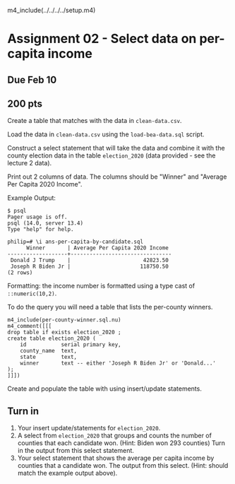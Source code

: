 
m4_include(../../../../setup.m4)

# Assignment 02 - Select data on per-capita income

## Due Feb 10
## 200 pts

Create a table that matches with the data in `clean-data.csv`.

Load the data in `clean-data.csv`  using the `load-bea-data.sql` script.

Construct a select statement that will take the data
and combine it with the county election data in
the table `election_2020` (data provided - see the lecture 2
data).

Print out 2 columns of data.    The columns should be "Winner"
and "Average Per Capita 2020 Income".

Example Output:

```
$ psql
Pager usage is off.
psql (14.0, server 13.4)
Type "help" for help.

philip=# \i ans-per-capita-by-candidate.sql
      Winner       | Average Per Capita 2020 Income
-------------------+--------------------------------
 Donald J Trump    |                       42823.50
 Joseph R Biden Jr |                      118750.50
(2 rows)
```

Formatting:  the income number is formatted using a type
cast of `::numeric(10,2)`.

To do the query you will need a table that lists the per-county
winners.

```
m4_include(per-county-winner.sql.nu)
m4_comment([[[
drop table if exists election_2020 ;
create table election_2020 (
    id           serial primary key,
    county_name  text,
    state        text,
    winner       text -- either 'Joseph R Biden Jr' or 'Donald...'
);
]]])
```

Create and populate the table with using insert/update statements.


## Turn in

1. Your insert update/statements for `election_2020`.
2. A select from `election_2020` that groups and counts the number of counties that each candidate won. (Hint: Biden won 293 counties)
Turn in the output from this select statement.
3. Your select statement that shows the average per capita income by counties that a candidate won.
The output from this select. (Hint: should match the example output above).

